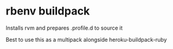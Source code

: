 # rbenv buildpack

Installs rvm and prepares .profile.d to source it

Best to use this as a multipack alongside heroku-buildpack-ruby

